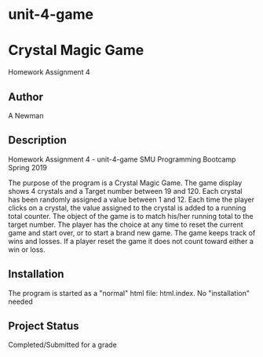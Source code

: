 # unit-4-game
# Crystal Magic Game
Homework Assignment 4

## Author
A Newman

## Description
Homework Assignment 4 - unit-4-game
SMU Programming Bootcamp Spring 2019

The purpose of the program is a Crystal Magic Game.  The game display shows 4 
crystals and a Target number between 19 and 120. Each crystal has been randomly
assigned a value between 1 and 12.  Each time the player clicks on a crystal, 
the value assigned to the crystal is added to a running total counter.  The 
object of the game is to match his/her running total to the target number. The
player has the choice at any time to reset the current game and start over, or
to start a brand new game.  The game keeps track of wins and losses.  If a player
reset the game it does not count toward either a win or loss.

## Installation
The program is started as a "normal" html file: html.index. No "installation" needed

## Project Status
Completed/Submitted for a grade
